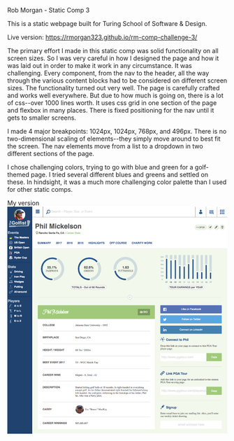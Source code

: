 Rob Morgan - Static Comp 3

This is a static webpage built for Turing School of Software & Design.

Live version: https://rmorgan323.github.io/rm-comp-challenge-3/

The primary effort I made in this static comp was solid functionality on all screen sizes.  So I was very careful in how I designed the page and how it was laid out in order to make it work in any circumstance.  It was challenging.  Every component, from the nav to the header, all the way through the various content blocks had to be considered on different screen sizes.  The functionality turned out very well.  The page is carefully crafted and works well everywhere.  But due to how much is going on, there is a lot of css--over 1000 lines worth.  It uses css grid in one section of the page and flexbox in many places.  There is fixed positioning for the nav until it gets to smaller screens.

I made 4 major breakpoints: 1024px, 1024px, 768px, and 496px.  There is no two-dimensional scaling of elements--they simply move around to best fit the screen.  The nav elements move from a list to a dropdown in two different sections of the page.  

I chose challenging colors, trying to go with blue and green for a golf-themed page.  I tried several different blues and greens and settled on these.  In hindsight, it was a much more challenging color palette than I used for other static comps.

My version
![screenshot](assets/screenshot-2.png)
